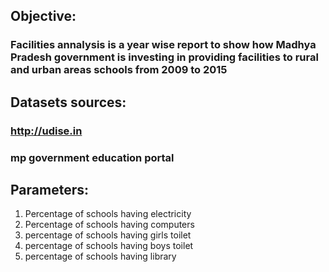 ## Objective:
### Facilities annalysis is a year wise report to show how Madhya Pradesh government is investing in providing facilities to rural and urban areas schools from 2009 to 2015


## Datasets sources:
### http://udise.in
### mp government education portal

## Parameters:
   1. Percentage of schools having electricity
   2. Percentage of schools having computers
   3. percentage of schools having girls toilet
   4. percentage of schools having boys toilet
   5. percentage of schools having library
